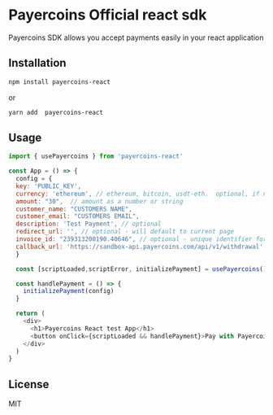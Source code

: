 # Payercoins Official react sdk

Payercoins SDK allows you accept payments easily in your react application

<!-- <img src="https://raw.githubusercontent.com/njokuScript/screenshots/master/react-1.png" alt='screenshot of SDK'  />

<img src="https://raw.githubusercontent.com/njokuScript/screenshots/master/react-2.png" alt='screenshot of SDK'  />

<img src="https://raw.githubusercontent.com/njokuScript/screenshots/master/react-3.png" alt='screenshot of SDK'  />

<img src="https://raw.githubusercontent.com/njokuScript/screenshots/master/react-4.png" alt='screenshot of SDK'  /> -->

## Installation

```sh
npm install payercoins-react
```
or

```sh
yarn add  payercoins-react
```

## Usage

```js
import { usePayercoins } from 'payercoins-react'

const App = () => {
  config = {
  key: 'PUBLIC_KEY',
  currency: 'ethereum', // ethereum, bitcoin, usdt-eth.  optional, if not provided will use your default currencies activated in your account
  amount: "30",  // amount as a number or string
  customer_name: "CUSTOMERS NAME",
  customer_email: "CUSTOMERS EMAIL",
  description: 'Test Payment', // optional
  redirect_url: '', // optional - will default to current page
  invoice_id: "239313200190.40646", // optional - unique identifier for your payment and minLength 8, else we will automatically generate one
  callback_url: 'https://sandbox-api.payercoins.com/api/v1/withdrawal' //This is just a test sandbox
  }

  const [scriptLoaded,scriptError, initializePayment] = usePayercoins()

  const handlePayment = () => {
    initializePayment(config)
  }

  return (
    <div>
      <h1>Payercoins React test App</h1>
      <button onClick={scriptLoaded && handlePayment}>Pay with Payercoins</button>
    </div>
  )
}
```

## License

MIT

